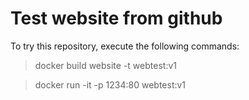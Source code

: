 # Test website from github

To try this repository, execute the following commands:

> docker build website -t webtest:v1

> docker run -it -p 1234:80 webtest:v1

